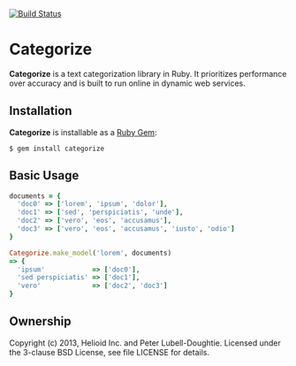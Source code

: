 [![Build Status](https://travis-ci.org/helioid/categorize.png?branch=master)](https://travis-ci.org/helioid/categorize)

# Categorize

**Categorize** is a text categorization library in Ruby.  It prioritizes
performance over accuracy and is built to run online in dynamic web services.

## Installation

**Categorize** is installable as a [Ruby Gem](https://rubygems.org/gems/categorize):
```base
$ gem install categorize
```

## Basic Usage

```ruby
documents = {
  'doc0' => ['lorem', 'ipsum', 'dolor'],
  'doc1' => ['sed', 'perspiciatis', 'unde'],
  'doc2' => ['vero', 'eos', 'accusamus'],
  'doc3' => ['vero', 'eos', 'accusamus', 'iusto', 'odio']
}

Categorize.make_model('lorem', documents)
=> {
  'ipsum'            => ['doc0'],
  'sed perspiciatis' => ['doc1'],
  'vero'             => ['doc2', 'doc3']
}
```

## Ownership

Copyright (c) 2013, Helioid Inc. and Peter Lubell-Doughtie. Licensed under the 3-clause BSD License, see file LICENSE for details.
